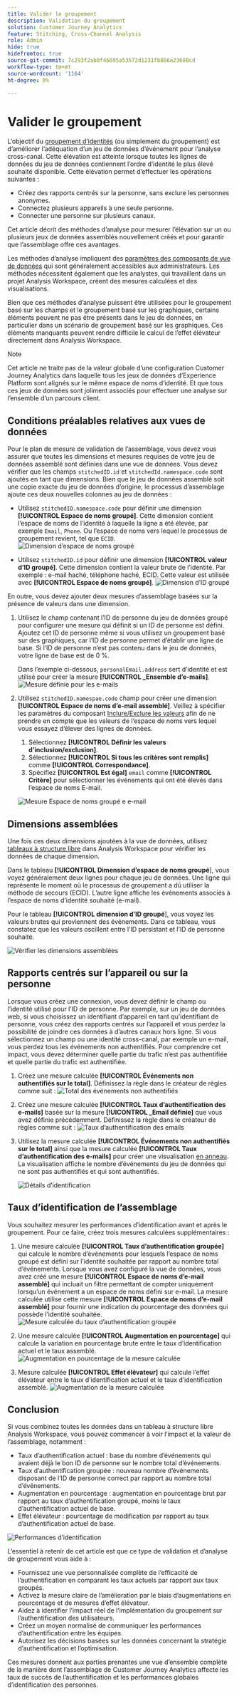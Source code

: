 ```yaml
---
title: Valider le groupement
description: Validation du groupement
solution: Customer Journey Analytics
feature: Stitching, Cross-Channel Analysis
role: Admin
hide: true
hidefromtoc: true
source-git-commit: 7c293f2ab0f46695a53572d1231fb866a23688cd
workflow-type: tm+mt
source-wordcount: '1164'
ht-degree: 0%

---
```


# Valider le groupement

L’objectif du [groupement d’identités](/help/stitching/overview.md) (ou simplement du groupement) est d’améliorer l’adéquation d’un jeu de données d’événement pour l’analyse cross-canal. Cette élévation est atteinte lorsque toutes les lignes de données du jeu de données contiennent l’ordre d’identité le plus élevé souhaité disponible. Cette élévation permet d’effectuer les opérations suivantes :

* Créez des rapports centrés sur la personne, sans exclure les personnes anonymes.
* Connectez plusieurs appareils à une seule personne.
* Connecter une personne sur plusieurs canaux.

Cet article décrit des méthodes d’analyse pour mesurer l’élévation sur un ou plusieurs jeux de données assemblés nouvellement créés et pour garantir que l’assemblage offre ces avantages.

Les méthodes d’analyse impliquent des [paramètres des composants de vue de données](/help/data-views/component-settings/overview.md) qui sont généralement accessibles aux administrateurs. Les méthodes nécessitent également que les analystes, qui travaillent dans un projet Analysis Workspace, créent des mesures calculées et des visualisations.

Bien que ces méthodes d’analyse puissent être utilisées pour le groupement basé sur les champs et le groupement basé sur les graphiques, certains éléments peuvent ne pas être présents dans le jeu de données, en particulier dans un scénario de groupement basé sur les graphiques. Ces éléments manquants peuvent rendre difficile le calcul de l’effet élévateur directement dans Analysis Workspace.

>[!NOTE]
>
>Cet article ne traite pas de la valeur globale d’une configuration Customer Journey Analytics dans laquelle tous les jeux de données d’Experience Platform sont alignés sur le même espace de noms d’identité. Et que tous ces jeux de données sont joliment associés pour effectuer une analyse sur l’ensemble d’un parcours client.


## Conditions préalables relatives aux vues de données

Pour le plan de mesure de validation de l’assemblage, vous devez vous assurer que toutes les dimensions et mesures requises de votre jeu de données assemblé sont définies dans une vue de données. Vous devez vérifier que les champs `stitchedID.id` et `stitchedId.namespace.code` sont ajoutés en tant que dimensions. Bien que le jeu de données assemblé soit une copie exacte du jeu de données d’origine, le processus d’assemblage ajoute ces deux nouvelles colonnes au jeu de données :

* Utilisez `stitchedID.namespace.code` pour définir une dimension **[!UICONTROL Espace de noms groupé]**. Cette dimension contient l’espace de noms de l’identité à laquelle la ligne a été élevée, par exemple `Email`, `Phone`. Ou l’espace de noms vers lequel le processus de groupement revient, tel que `ECID`.
  ![Dimension d’espace de noms groupé](assets/stitchednamespace-dimension.png)

* Utilisez `stitchedID.id` pour définir une dimension **[!UICONTROL valeur d’ID groupé]**. Cette dimension contient la valeur brute de l’identité. Par exemple : e-mail haché, téléphone haché, ECID. Cette valeur est utilisée avec **[!UICONTROL Espace de noms groupé]**.
  ![Dimension d’ID groupé](assets/stitchedid-dimension.png)


En outre, vous devez ajouter deux mesures d’assemblage basées sur la présence de valeurs dans une dimension.

1. Utilisez le champ contenant l’ID de personne du jeu de données groupé pour configurer une mesure qui définit si un ID de personne est défini. Ajoutez cet ID de personne même si vous utilisez un groupement basé sur des graphiques, car l’ID de personne permet d’établir une ligne de base. Si l’ID de personne n’est pas contenu dans le jeu de données, votre ligne de base est de 0 %.

   Dans l’exemple ci-dessous, `personalEmail.address` sert d’identité et est utilisé pour créer la mesure **[!UICONTROL _Ensemble d’e-mails]**.
   ![Mesure définie pour les e-mails](assets/emailset-metric.png)

1. Utilisez `stitchedID.namespae.code` champ pour créer une dimension **[!UICONTROL Espace de noms d’e-mail assemblé]**. Veillez à spécifier les paramètres du composant [Inclure/Exclure les valeurs](/help/data-views/component-settings/include-exclude-values.md) afin de ne prendre en compte que les valeurs de l’espace de noms vers lequel vous essayez d’élever des lignes de données.
   1. Sélectionnez **[!UICONTROL Définir les valeurs d’inclusion/exclusion]**.
   1. Sélectionnez **[!UICONTROL Si tous les critères sont remplis]** comme **[!UICONTROL Correspondance]**.
   1. Spécifiez **[!UICONTROL Est égal]** `email` comme **[!UICONTROL Critère]** pour sélectionner les événements qui ont été élevés dans l’espace de noms E-mail.

   ![Mesure Espace de noms groupé e e-mail](assets/emailstitchednamespace-metric.png)

## Dimensions assemblées

Une fois ces deux dimensions ajoutées à la vue de données, utilisez [tableaux à structure libre](/help/analysis-workspace/visualizations/freeform-table/freeform-table.md) dans Analysis Workspace pour vérifier les données de chaque dimension.

Dans le tableau **[!UICONTROL Dimension d’espace de noms groupé**], vous voyez généralement deux lignes pour chaque jeu de données. Une ligne qui représente le moment où le processus de groupement a dû utiliser la méthode de secours (ECID). L’autre ligne affiche les événements associés à l’espace de noms d’identité souhaité (e-mail).

Pour le tableau **[!UICONTROL dimension d’ID groupé**], vous voyez les valeurs brutes qui proviennent des événements. Dans ce tableau, vous constatez que les valeurs oscillent entre l’ID persistant et l’ID de personne souhaité.

![Vérifier les dimensions assemblées](assets/check-data-on-stitching.png)


## Rapports centrés sur l’appareil ou sur la personne

Lorsque vous créez une connexion, vous devez définir le champ ou l’identité utilisé pour l’ID de personne. Par exemple, sur un jeu de données web, si vous choisissez un identifiant d’appareil en tant qu’identifiant de personne, vous créez des rapports centrés sur l’appareil et vous perdez la possibilité de joindre ces données à d’autres canaux hors ligne. Si vous sélectionnez un champ ou une identité cross-canal, par exemple un e-mail, vous perdez tous les événements non authentifiés. Pour comprendre cet impact, vous devez déterminer quelle partie du trafic n’est pas authentifiée et quelle partie du trafic est authentifiée.

1. Créez une mesure calculée **[!UICONTROL Événements non authentifiés sur le total]**. Définissez la règle dans le créateur de règles comme suit :
   ![Total des événements non authentifiés](assets/calcmetric-unauthenticatedeventsovertotal.png)

1. Créez une mesure calculée **[!UICONTROL Taux d’authentification des e-mails]** basée sur la mesure **[!UICONTROL _Email définie]** que vous avez définie précédemment. Définissez la règle dans le créateur de règles comme suit :
   ![Taux d’authentification des emails](assets/calcmetric-emailauthenticationrate.png)

1. Utilisez la mesure calculée **[!UICONTROL Événements non authentifiés sur le total]** ainsi que la mesure calculée **[!UICONTROL Taux d’authentification des e-mails]** pour créer une visualisation [en anneau](/help/analysis-workspace/visualizations/donut.md). La visualisation affiche le nombre d’événements du jeu de données qui ne sont pas authentifiés et qui sont authentifiés.

   ![Détails d’identification](assets/identification-details.png)



## Taux d’identification de l’assemblage

Vous souhaitez mesurer les performances d’identification avant et après le groupement. Pour ce faire, créez trois mesures calculées supplémentaires :

1. Une mesure calculée **[!UICONTROL Taux d’authentification groupée]** qui calcule le nombre d’événements pour lesquels l’espace de noms groupé est défini sur l’identité souhaitée par rapport au nombre total d’événements. Lorsque vous avez configuré la vue de données, vous avez créé une mesure **[!UICONTROL Espace de noms d’e-mail assemblé]** qui incluait un filtre permettant de compter uniquement lorsqu’un événement a un espace de noms défini sur e-mail. La mesure calculée utilise cette mesure **[!UICONTROL Espace de noms d’e-mail assemblé]** pour fournir une indication du pourcentage des données qui possède l’identité souhaitée.
   ![Mesure calculée du taux d’authentification groupée](assets/calcmetric-stitchedauthenticationrate.png)

1. Une mesure calculée **[!UICONTROL Augmentation en pourcentage]** qui calcule la variation en pourcentage brute entre le taux d’identification actuel et le taux assemblé.
   ![Augmentation en pourcentage de la mesure calculée](assets/calcmetric-percentincrease.png)

1. Mesure calculée **[!UICONTROL Effet élévateur]** qui calcule l’effet élévateur entre le taux d’identification actuel et le taux d’identification assemblé.
   ![Augmentation de la mesure calculée](assets/calcmetric-lift.png)


## Conclusion

Si vous combinez toutes les données dans un tableau à structure libre Analysis Workspace, vous pouvez commencer à voir l’impact et la valeur de l’assemblage, notamment :

* Taux d’authentification actuel : base du nombre d’événements qui avaient déjà le bon ID de personne sur le nombre total d’événements.
* Taux d’authentification groupée : nouveau nombre d’événements disposant de l’ID de personne correct par rapport au nombre total d’événements.
* Augmentation en pourcentage : augmentation en pourcentage brut par rapport au taux d’authentification groupé, moins le taux d’authentification actuel de base.
* Effet élévateur : pourcentage de modification par rapport au taux d’authentification actuel de base.

![Performances d’identification](assets/identification-performance.png)

L’essentiel à retenir de cet article est que ce type de validation et d’analyse de groupement vous aide à :

* Fournissez une vue personnalisée complète de l’efficacité de l’authentification en comparant les taux actuels par rapport aux taux groupés.
* Activez la mesure claire de l’amélioration par le biais d’augmentations en pourcentage et de mesures d’effet élévateur.
* Aidez à identifier l’impact réel de l’implémentation du groupement sur l’authentification des utilisateurs.
* Créez un moyen normalisé de communiquer les performances d’authentification entre les équipes.
* Autorisez les décisions basées sur les données concernant la stratégie d’authentification et l’optimisation.

Ces mesures donnent aux parties prenantes une vue d’ensemble complète de la manière dont l’assemblage de Customer Journey Analytics affecte les taux de succès de l’authentification et les performances globales d’identification des personnes.

